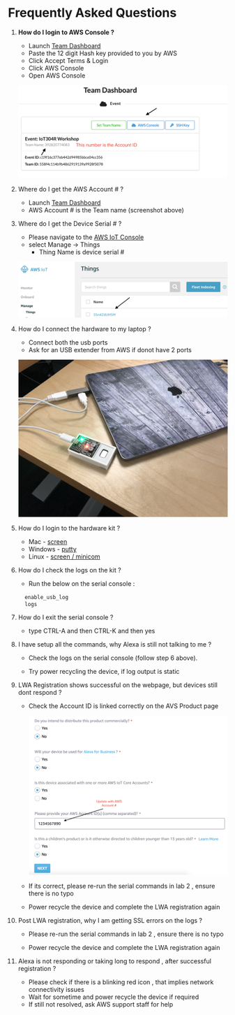 # Frequently Asked Questions 

1. **How do I login to AWS Console ?**
    -   Launch [Team Dashboard](https://dashboard.eventengine.run/dashboard)
    - Paste the 12 digit Hash key provided to you by AWS
    - Click Accept Terms & Login
    - Click AWS Console 
    - Open AWS Console

    ![alt text](../images/account.png)

2. Where do I get the AWS Account # ?
    - Launch [Team Dashboard](https://dashboard.eventengine.run/dashboard)
    - AWS Account # is the Team name (screenshot above)

3. Where do I get the Device Serial # ?
    - Please navigate to the [AWS IoT Console](https://console.aws.amazon.com/iot/)
    - select Manage -> Things
        - Thing Name is device serial #

    ![alt text](../images/thing.png)

4. How do I connect the hardware to my laptop ?
    - Connect both the usb ports
    - Ask for an USB extender from AWS if donot have 2 ports

    ![alt text](../images/laptop.jpg)

5. How do I login to the hardware kit ?

    - Mac -  [screen](./serial.md)
    - Windows - [putty](./serial.md)
    - Linux -  [screen / minicom](./serial.md)

6. How do I check the logs on the kit ?

    - Run the below on the serial console :
    ```
      enable_usb_log
      logs
    ```

7. How do I exit the serial console ?
    - type CTRL-A and then CTRL-K and then yes

8. I have setup all the commands, why Alexa is still not talking to me ?

    - Check the logs on the serial console (follow step 6 above).

    - Try power recycling the device, if log output is static

9. LWA Registration shows successful on the webpage, but   devices still dont respond ?
    - Check the Account ID is linked correctly on the AVS Product page

        ![alt text](../images/avs3.png)

    - If its correct, please re-run the serial commands in lab 2 , ensure there is no typo

    - Power recycle the device and complete the LWA registration again

10. Post LWA registration, why I am getting SSL errors on the logs ?

    - Please re-run the serial commands in lab 2 , ensure there is no typo

    - Power recycle the device and complete the LWA registration again

11. Alexa is not responding or taking long to respond , after successful registration ?

    - Please check if there is a blinking red icon , that implies network connectivity issues
    - Wait for sometime and power recycle the device if required
    - If still not resolved, ask AWS support staff for help


